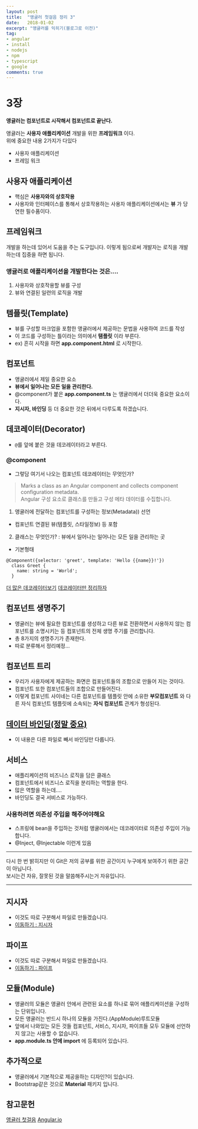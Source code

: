 ```yaml
---
layout: post
title:  "앵귤러 첫걸음 정리 3"
date:   2018-01-02
excerpt: "앵귤러를 익히기(블로그로 이전)"
tag:
- angular
- install
- nodejs
- npm
- typescript
- google
comments: true
---
```


**3장**
===
**앵귤러는 컴포넌트로 시작해서 컴포넌트로 끝난다.**

앵귤러는 **사용자 애플리케이션** 개발을 위한 **프레임워크** 이다.<br>
위에 중요한 내용 2가지가 다있다
 - 사용자 애플리케이션
 - 프레임 워크

## 사용자 애플리케이션
 - 핵심은 **사용자와의 상호작용**
 - 사용자와 인터페이스를 통해서 상호작용하는 사용자 애플리케이션에서는 **뷰** 가 당연한 필수품이다.

## 프레임워크
개발을 하는데 있어서 도움을 주는 도구입니다. 이렇게 됨으로써 개발자는 로직을 개발하는데 집중을 하면 됩니다.

### 앵귤러로 애플리케이션을 개발한다는 것은....
  1. 사용자와 상호작용할 뷰를 구성
  2. 뷰와 연결된 일련의 로직을 개발


## 템플릿(Template)
 - 뷰를 구성할 마크업을 포함한 앵귤러에서 제공하는 문법을 사용하여 코드를 작성
 - 이 코드를 구성하는 틀이라는 의미에서 **탬플릿** 이라 부른다.
 - ex) 흔히 시작을 하면 **app.component.html** 로 시작한다.

## **컴포넌트**
 - 앵귤러에서 제일 중요한 요소
 - **뷰에서 일어나는 모든 일을 관리한다.**
 - @component가 붙은 **app.component.ts** 는 앵귤러에서 더더욱 중요한 요소이다.
 - **지시자, 바인딩** 등 더 중요한 것은 뒤에서 다루도록 하겠습니다.

## 데코레이터(Decorator)
 - `@`를 앞에 붙은 것을 데코레이터라고 부른다.

### @component
 - 그렇담 여기서 나오는 컴포넌트 데코레이터는 무엇인가?
> Marks a class as an Angular component and collects component configuration metadata.<br>
> Angular 구성 요소로 클래스를 만들고 구성 메타 데이터를 수집합니다.

1. 앵귤러에 전달하는 컴포넌트를 구성하는 정보(Metadata)) 선언
 - 컴포넌트 연결된 뷰(템플릿, 스타일정보) 등 포함
2. 클래스는 무엇인가? : 뷰에서 일어나는 일어나는 모든 일을 관리하는 곳


- 기본형태

```
@Component({selector: 'greet', template: 'Hello {{name}}!'})
  class Greet {
    name: string = 'World';
  }
```

[더 많은 데코레이터보기](https://angular.io/api?type=decorator)
[데코레이터만 정리하자]()

## 컴포넌트 생명주기
 - 앵귤러는 뷰에 필요한 컴포넌트를 생성하고 다른 뷰로 전환하면서 사용하지 않는 컴포넌트를 소명시키는 등 컴포넌트의 전체 생명 주기를 관리합니다.
 - 총 8가지의 생명주기가 존재한다.
 - 따로 분류해서 정리예정...


## 컴포넌트 트리
 - 우리가 사용자에게 제공하는 화면은 컴포넌트들의 조합으로 만들어 지는 것이다.
 - 컴포넌트 또한 컴포넌트들의 조합으로 만들어진다.
 - 이렇게 컴포넌트 사이네는 다른 컴포넌트를 템플릿 안에 소유한 **부모컴포넌트** 와 다른 자식 컴포넌트 템플릿에 소속되는 **자식 컴포넌트** 관계가 형성된다.

## [데이터 바인딩(정말 중요)](https://github.com/SeonHyungJo/My_Study/blob/master/Angular/Data_Binding.md)
 - 이 내용은 다른 파일로 빼서 바인딩만 다룹니다.

## 서비스
 - 애플리케이션의 비즈니스 로직을 담은 클래스
 - 컴포넌트에서 비즈니스 로직을 분리하는 역할을 한다.
 - 많은 역할을 하는데....
 - 바인딩도 결국 서비스로 가능하다.

### 사용하려면 의존성 주입을 해주어야해요
 - 스프링에 bean을 주입하는 것처럼 앵귤러에서는 데코레이터로 의존성 주입이 가능합니다.
 - @Inject, @Injectable 이런게 있음

---

다시 한 번 밝히지만 이 Git은 저의 공부를 위한 공간이지 누구에게 보여주기 위한 공간이 아닙니다.<br>보시는건 자유, 잘못된 것을 말씀해주시는거 자유입니다.

---

## 지시자
 - 이것도 따로 구분해서 파일로 만들겠습니다.
 - [이동하기 : 지시자](https://github.com/SeonHyungJo/My_Study/blob/master/Angular/Directive.md)

## 파이프
 - 이것도 따로 구분해서 파일로 만들겠습니다.
 - [이동하기 : 파이프](https://github.com/SeonHyungJo/My_Study/blob/master/Angular/Pipe.md)

## 모듈(Module)
 - 앵귤러의 모듈은 앵귤러 안에서 관련된 요소를 하나로 묶어 애플리케이션을 구성하는 단위입니다.
 - 모든 앵귤러는 반드시 하나의 모듈을 가진다.(AppModule)루트모듈
 - 앞에서 나와있는 모든 것들 컴포넌트, 서비스, 지시자, 파이프들 모두 모듈에 선언하지 않고는 사용할 수 없습니다.
 - **app.module.ts 안에 import** 에 등록되어 있습니다.

## 추가적으로
 - 앵귤러에서 기본적으로 제공을하는 디자인?이 있습니다.
 - Bootstrap같은 것으로 **Material** 패키지 입니다.

## 참고문헌
 [앵귤러 첫걸음](http://www.hanbit.co.kr/store/books/look.php?p_code=B3348481708)
 [Angular.io](Angular.io)
